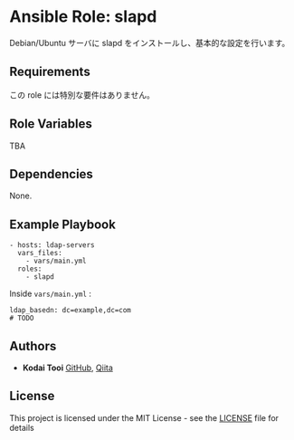 # Ansible Role: slapd

Debian/Ubuntu サーバに slapd をインストールし、基本的な設定を行います。

## Requirements

この role には特別な要件はありません。

## Role Variables

TBA

## Dependencies

None.

## Example Playbook

```
- hosts: ldap-servers
  vars_files:
    - vars/main.yml
  roles:
    - slapd
```

Inside `vars/main.yml` :

```
ldap_basedn: dc=example,dc=com
# TODO
```

## Authors

*   **Kodai Tooi** [GitHub](https://github.com/ktooi), [Qiita](https://qiita.com/ktooi)

## License

This project is licensed under the MIT License - see the [LICENSE](LICENSE) file for details
